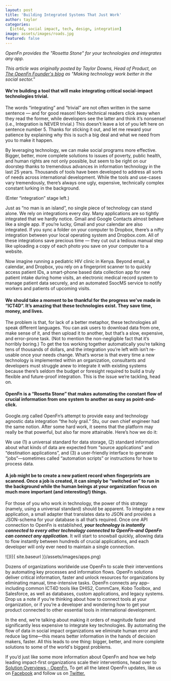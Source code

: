 ```yaml
---
layout: post
title: 'Building Integrated Systems That Just Work'
author: taylor 
categories:
  [ict4d, social impact, tech, design, integration]
image: assets/images/roads.jpg
featured: false
---
```


_OpenFn provides the "Rosetta Stone" for your technologies and integrates any app._

_This article was originally posted by Taylor Downs, Head of Product, on [The OpenFn Founder's blog](https://medium.com/@taylordowns2000) as "Making technology work better in the social sector."_

#### We're building a tool that will make integrating critical social-impact technologies trivial.

The words “integrating” and “trivial” are not often written in the same sentence — and for good reason! Non-technical readers click away when they read the former, while developers see the latter and think it’s nonsense! (i.e., Integration is NEVER trivial.) This doesn’t leave a lot of you left here on sentence number 5. Thanks for sticking it out, and let me reward your patience by explaining why this is such a big deal and what we need from you to make it happen.

By leveraging technology, we can make social programs more effective. Bigger, better, more complete solutions to issues of poverty, public health, and human rights are not only possible, but seem to be right on our doorstep thanks to tremendous advances in information technology in the last 25 years. Thousands of tools have been developed to address all sorts of needs across international development. While the tools and use-cases vary tremendously, there’s always one ugly, expensive, technically complex constant lurking in the background.

(Enter “integration” stage left.)

Just as “no man is an island”, no single piece of technology can stand alone. We rely on integrations every day. Many applications are so tightly integrated that we hardly notice. Gmail and Google Contacts almost behave like a single app. If you’re lucky, Gmail and your calendar are also integrated. If you sync a folder on your computer to Dropbox, there’s a nifty integration between your local operating system and Dropbox.com. All of these integrations save precious time — they cut out a tedious manual step like uploading a copy of each photo you save on your computer to a website.

Now imagine running a pediatric HIV clinic in Kenya. Beyond email, a calendar, and Dropbox, you rely on a fingerprint scanner to to quickly access patient IDs, a smart-phone based data collection app for new patient intake during home visits, an electronic medical record system to manage patient data securely, and an automated SsocMS service to notify workers and patients of upcoming visits.

#### We should take a moment to be thankful for the progress we’ve made in “ICT4D”. It’s amazing that these technologies exist. They save time, money, and lives.

The problem is that, for lack of a better metaphor, these technologies all speak different languages. You can ask users to download data from one, make sense of it, and then upload it to another, but that’s a slow, expensive, and error-prone task. (Not to mention the non-negligible fact that it’s horribly boring.) To get the tos working together automatically you’re talking tens of thousands of dollars, and the integration you’re left with isn’t re-usable once your needs change. What’s worse is that every time a new technology is implemented within an organization, consultants and developers must struggle anew to integrate it with existing systems because there’s seldom the budget or foresight required to build a truly flexible and future-proof integration. This is the issue we’re tackling, head on.

#### OpenFn is a “Rosetta Stone” that makes automating the constant flow of crucial information from one system to another as easy as point-and-click.

Google.org called OpenFn’s attempt to provide easy and technology agnostic data integration “the holy grail.” Stu, our own chief engineer had the same notion. After some hard work, it seems that the platform may really be that powerful, but also far more attainable. Here’s how we do it:

We use (1) a universal standard for data storage, (2) standard information about what kinds of data are expected from “source applications” and “destination applications”, and (3) a user-friendly interface to generate “jobs”—sometimes called “automation scripts” or instructions for how to process data.

#### A job might be to create a new patient record when fingerprints are scanned. Once a job is created, it can simply be “switched on” to run in the background while the human beings at your organization focus on much more important (and interesting!) things.

For those of you who work in technology, the power of this strategy (namely, using a universal standard) should be apparent. To integrate a new application, a small adapter that translates data to JSON and provides a JSON-schema for your database is all that’s required. Once one API connection to OpenFn is established, ***your technology is instantly connected to every other technology connected to OpenFn–and OpenFn can connect any application.*** It will start to snowball quickly, allowing data to flow instantly between hundreds of crucial applications, and each developer will only ever need to maintain a single connection.

![]({{ site.baseurl }}/assets/images/apps.png)

Dozens of organizations worldwide use OpenFn to scale their interventions by automating key processes and information flows. OpenFn solutions deliver critical information, faster and unlock resources for organizations by eliminating manual, time-intensive tasks. OpenFn connects any app–including common ICT4D tools like DHIS2, CommCare, Kobo Toolbox, and Salesforce, as well as databases, custom applications, and legacy systems. Drop us a note if you’re thinking about how to connect tools at your organization, or if you’re a developer and wondering how to get your product connected to other essential tools in international development.

In the end, we’re talking about making it orders of magnitude faster and significantly less expensive to integrate key technologies. By automating the flow of data in social impact organizations we eliminate human error and reduce lag time—this means better information in the hands of decision makers, faster. All this leads to one thing: bigger, better, and more complete solutions to some of the world's biggest problems.

If you’d just like some more information about OpenFn and how we help leading impact-first organizations scale their interventions, head over to [Solution Overviews - OpenFn.](https://www.openfn.org/solutions) To get all the latest OpenFn updates, like us on [Facebook](https://www.facebook.com/openfn) and follow us on [Twitter.](https://twitter.com/openfn)
